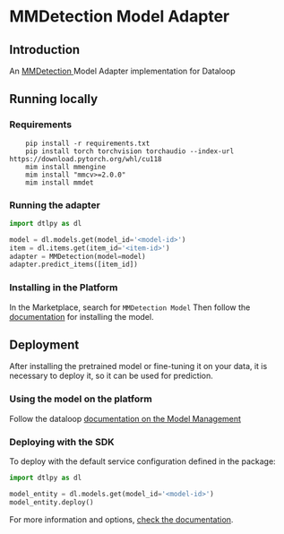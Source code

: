 # MMDetection Model Adapter

## Introduction

An [MMDetection ](https://github.com/open-mmlab/mmdetection/tree/main) Model Adapter implementation for Dataloop

## Running locally

### Requirements

```commandline
    pip install -r requirements.txt
    pip install torch torchvision torchaudio --index-url https://download.pytorch.org/whl/cu118
    mim install mmengine
    mim install "mmcv>=2.0.0"
    mim install mmdet
```

### Running the adapter

```python
import dtlpy as dl

model = dl.models.get(model_id='<model-id>')
item = dl.items.get(item_id='<item-id>')
adapter = MMDetection(model=model)
adapter.predict_items([item_id])
```

### Installing in the Platform

In the Marketplace, search for `MMDetection Model`
Then follow the [documentation](https://docs.dataloop.ai/docs/dl-hub-models) for installing the model.

## Deployment

After installing the pretrained model or fine-tuning it on your data, it is necessary to deploy it, so it can be used
for prediction.

### Using the model on the platform

Follow the dataloop [documentation on the Model Management](https://docs.dataloop.ai/docs/model-management-overview)

### Deploying with the SDK

To deploy with the default service configuration defined in the package:

```python
import dtlpy as dl

model_entity = dl.models.get(model_id='<model-id>')
model_entity.deploy()
```

For more information and
options, [check the documentation](https://developers.dataloop.ai/tutorials/model_management/ai_library/chapter/#predict-items).
